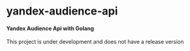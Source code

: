 # yandex-audience-api
#### Yandex Audience Api with Golang

This project is under development and does not have a release version 
